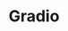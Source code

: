 ---
codehost: https://github.com/gradio-app/gradio
logohandle: gradioapp
sort: gradio
title: Gradio
twitter: https://x.com/GradioML
website: https://gradio.app/
---